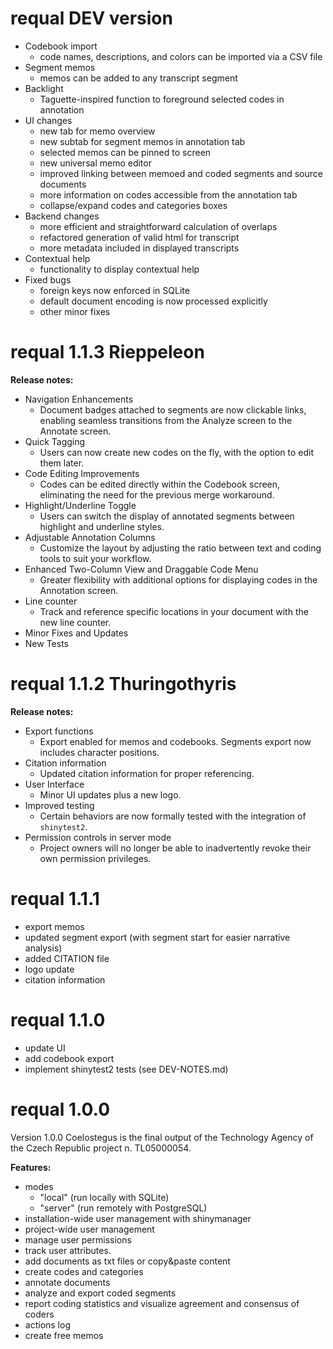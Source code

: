 # requal DEV version

- Codebook import
  - code names, descriptions, and colors can be imported via a CSV file
- Segment memos
  - memos can be added to any transcript segment
- Backlight 
  - Taguette-inspired function to foreground selected codes in annotation  
- UI changes
  - new tab for memo overview
  - new subtab for segment memos in annotation tab
  - selected memos can be pinned to screen
  - new universal memo editor 
  - improved linking between memoed and coded segments and source documents
  - more information on codes accessible from the annotation tab
  - collapse/expand codes and categories boxes
- Backend changes
  - more efficient and straightforward calculation of overlaps
  - refactored generation of valid html for transcript
  - more metadata included in displayed transcripts
- Contextual help
  - functionality to display contextual help
- Fixed bugs
  - foreign keys now enforced in SQLite
  - default document encoding is now processed explicitly
  - other minor fixes

# requal 1.1.3 Rieppeleon

__Release notes:__  

- Navigation Enhancements
  - Document badges attached to segments are now clickable links, enabling seamless transitions from the Analyze screen to the Annotate screen.
- Quick Tagging
  - Users can now create new codes on the fly, with the option to edit them later.
- Code Editing Improvements
  - Codes can be edited directly within the Codebook screen, eliminating the need for the previous merge workaround.
- Highlight/Underline Toggle
  - Users can switch the display of annotated segments between highlight and underline styles.
- Adjustable Annotation Columns
  - Customize the layout by adjusting the ratio between text and coding tools to suit your workflow.
- Enhanced Two-Column View and Draggable Code Menu
  - Greater flexibility with additional options for displaying codes in the Annotation screen.
- Line counter
  - Track and reference specific locations in your document with the new line counter.
- Minor Fixes and Updates
- New Tests

# requal 1.1.2 Thuringothyris

__Release notes:__  

- Export functions
  - Export enabled for memos and codebooks. Segments export now includes character positions.
- Citation information
  - Updated citation information for proper referencing.
- User Interface
  - Minor UI updates plus a new logo.
- Improved testing
  - Certain behaviors are now formally tested with the integration of `shinytest2`.
- Permission controls in server mode
  - Project owners will no longer be able to inadvertently revoke their own permission privileges.

# requal 1.1.1

- export memos
- updated segment export (with segment start for easier narrative analysis)
- added CITATION file
- logo update
- citation information

# requal 1.1.0

- update UI
- add codebook export
- implement shinytest2 tests (see DEV-NOTES.md)

# requal 1.0.0

Version 1.0.0 Coelostegus is the final output of the Technology Agency of the Czech Republic project n. TL05000054.

__Features:__  

- modes  
  - "local" (run locally with SQLite)  
  - "server" (run remotely with PostgreSQL)  
- installation-wide user management with shinymanager  
- project-wide user management  
- manage user permissions  
- track user attributes. 
- add documents as txt files or copy&paste content  
- create codes and categories  
- annotate documents  
- analyze and export coded segments  
- report coding statistics and visualize agreement and consensus of coders  
- actions log  
- create free memos  
